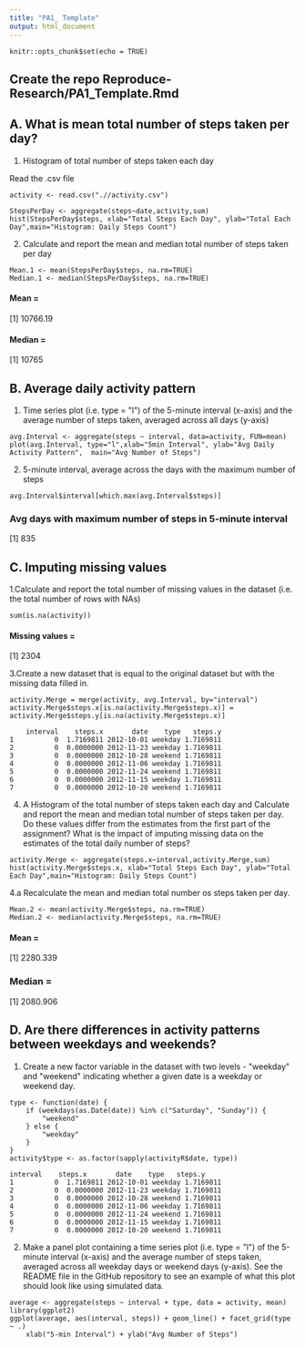 ```yaml
---
title: "PA1_ Template"
output: html_document
---
```


```{r setup, include=FALSE}
knitr::opts_chunk$set(echo = TRUE)
```

## Create the repo Reproduce-Research/PA1_Template.Rmd


## A. What is mean total number of steps taken per day?
1. Histogram of total number of steps taken each day

Read the .csv file

```{r}
activity <- read.csv(".//activity.csv")

StepsPerDay <- aggregate(steps~date,activity,sum)
hist(StepsPerDay$steps, xlab="Total Steps Each Day", ylab="Total Each Day",main="Histogram: Daily Steps Count")
```

2. Calculate and report the mean and median total number of steps taken per day

```{r}
Mean.1 <- mean(StepsPerDay$steps, na.rm=TRUE)
Median.1 <- median(StepsPerDay$steps, na.rm=TRUE)
```
#### Mean =
[1] 10766.19

#### Median =
[1] 10765

## B. Average daily activity pattern
1. Time series plot (i.e. type = "l") of the 5-minute interval (x-axis) and the average number of steps taken, averaged across all days (y-axis)

```(r)
avg.Interval <- aggregate(steps ~ interval, data=activity, FUN=mean)
plot(avg.Interval, type="l",xlab="5min Interval", ylab="Avg Daily Activity Pattern",  main="Avg Number of Steps")
```
2. 5-minute interval, average across the days with the maximum number of steps

```(r)
avg.Interval$interval[which.max(avg.Interval$steps)]
```
### Avg days with maximum number of steps in 5-minute interval
[1] 835

## C. Imputing missing values
1.Calculate and report the total number of missing values in the dataset (i.e. the total number of rows with NAs)

```(r)
sum(is.na(activity))
```
#### Missing values =
[1] 2304


3.Create a new dataset that is equal to the original dataset but with the missing data filled in.

```(r)
activity.Merge = merge(activity, avg.Interval, by="interval")
activity.Merge$steps.x[is.na(activity.Merge$steps.x)] = activity.Merge$steps.y[is.na(activity.Merge$steps.x)]
```
```()
    interval    steps.x       date    type   steps.y
1          0  1.7169811 2012-10-01 weekday 1.7169811
2          0  0.0000000 2012-11-23 weekday 1.7169811
3          0  0.0000000 2012-10-28 weekend 1.7169811
4          0  0.0000000 2012-11-06 weekday 1.7169811
5          0  0.0000000 2012-11-24 weekend 1.7169811
6          0  0.0000000 2012-11-15 weekday 1.7169811
7          0  0.0000000 2012-10-20 weekend 1.7169811
```

4. A Histogram of the total number of steps taken each day and Calculate and report the mean and median total number of steps taken per day. Do these values differ from the estimates from the first part of the assignment? What is the impact of imputing missing data on the estimates of the total daily number of steps?

```(r)
activity.Merge <- aggregate(steps.x~interval,activity.Merge,sum)
hist(activity.Merge$steps.x, xlab="Total Steps Each Day", ylab="Total Each Day",main="Histogram: Daily Steps Count")
```

4.a Recalculate the mean and median total number os steps taken per day.

```(r)
Mean.2 <- mean(activity.Merge$steps, na.rm=TRUE)
Median.2 <- median(activity.Merge$steps, na.rm=TRUE)
```

#### Mean = 
[1] 2280.339

### Median =
[1] 2080.906

## D. Are there differences in activity patterns between weekdays and weekends?

1. Create a new factor variable in the dataset with two levels - "weekday" and "weekend" indicating whether a given date is a weekday or weekend day.

```(r)
type <- function(date) {
    if (weekdays(as.Date(date)) %in% c("Saturday", "Sunday")) {
        "weekend"
    } else {
        "weekday"
    }
}
activity$type <- as.factor(sapply(activityR$date, type))
```
```()
interval    steps.x       date    type   steps.y
1          0  1.7169811 2012-10-01 weekday 1.7169811
2          0  0.0000000 2012-11-23 weekday 1.7169811
3          0  0.0000000 2012-10-28 weekend 1.7169811
4          0  0.0000000 2012-11-06 weekday 1.7169811
5          0  0.0000000 2012-11-24 weekend 1.7169811
6          0  0.0000000 2012-11-15 weekday 1.7169811
7          0  0.0000000 2012-10-20 weekend 1.7169811
```

2. Make a panel plot containing a time series plot (i.e. type = "l") of the 5-minute interval (x-axis) and the average number of steps taken, averaged across all weekday days or weekend days (y-axis). See the README file in the GitHub repository to see an example of what this plot should look like using simulated data.

```(r)
average <- aggregate(steps ~ interval + type, data = activity, mean)
library(ggplot2)
ggplot(average, aes(interval, steps)) + geom_line() + facet_grid(type ~ .)
    xlab("5-min Interval") + ylab("Avg Number of Steps")
```


